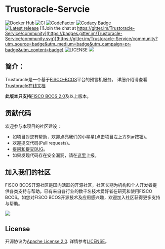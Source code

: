 # Trustoracle-Servcie

![Docker Hub](https://github.com/WeBankBlockchain/Trustoracle-Service/workflows/Docker%20Hub/badge.svg)
![CI](https://github.com/WeBankBlockchain/Trustoracle-Service/workflows/CI/badge.svg)
[![CodeFactor](https://www.codefactor.io/repository/github/webankblockchain/trustoracle-service/badge)](https://www.codefactor.io/repository/github/webankblockchain/trustoracle-service)
[![Codacy Badge](https://app.codacy.com/project/badge/Grade/8f8d7f6ba47f404d94f786dc505c9797)](https://www.codacy.com/gh/WeBankBlockchain/Trustoracle-Service/dashboard?utm_source=github.com&amp;utm_medium=referral&amp;utm_content=WeBankBlockchain/Trustoracle-Service&amp;utm_campaign=Badge_Grade)
<br />
[![Latest release](https://img.shields.io/github/release/WeBankBlockchain/Trustoracle-Service.svg)](https://github.com/WeBankBlockchain/Trustoracle-Service/releases/latest) [![Join the chat at https://gitter.im/Trustoracle-Service/community](https://badges.gitter.im/Trustoracle-Service/community.svg)](https://gitter.im/Trustoracle-Service/community?utm_source=badge&utm_medium=badge&utm_campaign=pr-badge&utm_content=badge)
![LICENSE](https://img.shields.io/github/license/WeBankBlockchain/Trustoracle-Service)
<a href="https://github.com/WeBankBlockchain/Trustoracle-Service"><img src="https://sloc.xyz/github/WeBankBlockchain/Trustoracle-Service" /></a>

## 简介：  
   
   Trustoracle是一个基于[FISCO-BCOS](https://github.com/FISCO-BCOS/FISCO-BCOS)平台的预言机服务。
   详细介绍请查看[Trustoracle在线文档](https://trustoracle.readthedocs.io/)

   
**此版本只支持**[FISCO BCOS 2.0](https://fisco-bcos-documentation.readthedocs.io/zh_CN/latest/)及以上版本。

       
## 贡献代码
欢迎参与本项目的社区建设：
- 如项目对您有帮助，欢迎点亮我们的小星星(点击项目左上方Star按钮)。
- 欢迎提交代码(Pull requests)。
- [提问和提交BUG](https://github.com/WeBankBlockchain/Trustoracle-Service/issues)。
- 如果发现代码存在安全漏洞，请在[这里](https://security.webank.com)上报。

## 加入我们的社区

FISCO BCOS开源社区是国内活跃的开源社区，社区长期为机构和个人开发者提供各类支持与帮助。已有来自各行业的数千名技术爱好者在研究和使用FISCO BCOS。如您对FISCO BCOS开源技术及应用感兴趣，欢迎加入社区获得更多支持与帮助。


![](https://media.githubusercontent.com/media/FISCO-BCOS/LargeFiles/master/images/QR_image.png)

## License

开源协议为[Apache License 2.0](http://www.apache.org/licenses/). 详情参考[LICENSE](../LICENSE)。
    
